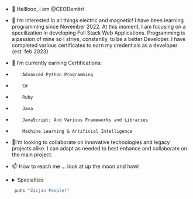 - 👋 Helllooo, I am @CEODemitri
- 👀 I’m interested in all things electric and magnetic! I have been learning programming since November 2022. At this moment, I am focusing on a specilization in developing Full Stack Web Applications. Programming is a passion of mine so I strive, constantly, to be a better Developer. I have completed various certificates to earn my credentials as a developer {est. feb 2023}
- 🌱 I’m currently earning Certifications:
-         Advanced Python Programming
-         C#
-         Ruby
-         Java
-         JavaScript; And Various Frameworks and Libraries
-         Machine Learning & Artificial Intelligence
- 💞️I’m looking to collaborate on innovative technologies and legacy projects alike. I can adapt as needed to best enhance and collaborate on the main project.
- 📫 How to reach me ... look at up the moon and howl
- 
    <details>
    <summary>Specialties</summary>

    ### Skills are updated monthly At The Moment

    As A Full Stack Developer, I have a vast working knowledge across the board. 
      <details>
        <summary>Intermediate Knowledge</summary>
        <ul>
          0. HTML5/CSS3
          1. Javascript
          2. MERN Stack
          3. T3 Stack
          4. Python
          5. Branding/Identity
        </ul>
      </details>
      <details>
        <summary>Beginner Knowledge</summary>
        <ul>
          0. Java
          1. PHP
          2. Software Testing
        </ul>
      </details>

    </details>
    
    ```ruby
     puts "Zaijan People!"
    ```

<!---
CEODemitri/CEODemitri is a ✨ special ✨ repository because its `README.md` (this file) appears on your GitHub profile.
You can click the Preview link to take a look at your changes.
--->
